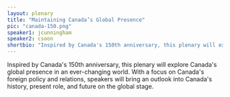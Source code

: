 ```yaml
---
layout: plenary
title: "Maintaining Canada’s Global Presence"
pic: "canada-150.png"
speaker1: jcunningham
speaker2: csoon
shortbio: "Inspired by Canada's 150th anniversary, this plenary will explore Canada's global presence in an ever-changing world. With a focus on Canada's foreign policy and relations, speakers will bring an outlook into Canada's history, present role, and future on the global stage. "
---
```


Inspired by Canada's 150th anniversary, this plenary will explore Canada's global presence in an ever-changing world. With a focus on Canada's foreign policy and relations, speakers will bring an outlook into Canada's history, present role, and future on the global stage.
